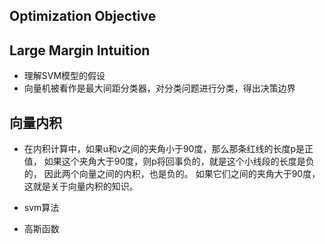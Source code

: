 ## Optimization Objective

## Large Margin Intuition

* 理解SVM模型的假设
* 向量机被看作是最大间距分类器，对分类问题进行分类，得出决策边界

## 向量内积

* 在内积计算中，如果u和v之间的夹角小于90度，那么那条红线的长度p是正值， 如果这个夹角大于90度，则p将回事负的，就是这个小线段的长度是负的， 因此两个向量之间的内积，也是负的。 如果它们之间的夹角大于90度，这就是关于向量内积的知识。

* svm算法
* 高斯函数